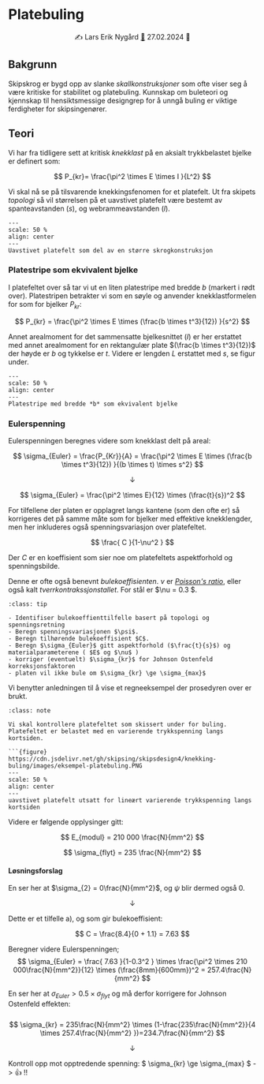 # Platebuling 

<p style="text-align:center;">
    ✍️ Lars Erik Nygård  <a href="mailto:lars.e.nygard@ntnu.no">📧</a> 27.02.2024 📅 
</p>

## Bakgrunn

Skipskrog er bygd opp av slanke *skallkonstruksjoner* som ofte viser seg å være kritiske for stabilitet og platebuling. Kunnskap om buleteori og kjennskap til hensiktsmessige designgrep for å unngå buling er viktige ferdigheter for skipsingenører. 

## Teori 

Vi har fra tidligere sett at kritisk *knekklast* på en aksialt trykkbelastet bjelke er definert som: 

$$ P_{kr}= \frac{\pi^2 \times E \times I }{L^2} $$

Vi skal nå se på tilsvarende knekkingsfenomen for et platefelt. Ut fra skipets *topologi* så vil størrelsen på et uavstivet platefelt være bestemt av spanteavstanden ($s$), og webrammeavstanden ($l$). 


```{figure} https://cdn.jsdelivr.net/gh/skipsing/skipsdesign4/knekking-buling/images/platefelt-del-av-skip.PNG
---
scale: 50 %
align: center
--- 
Uavstivet platefelt som del av en større skrogkonstruksjon
```
### Platestripe som ekvivalent bjelke 
I platefeltet over så tar vi ut en liten platestripe med bredde $b$ (markert i rødt over). Platestripen betrakter vi som en søyle og anvender knekklastformelen for som for bjelker $P_{kr}$:

$$ P_{kr} = \frac{\pi^2 \times E \times (\frac{b \times t^3}{12}) }{s^2} $$

Annet arealmoment for det sammensatte bjelkesnittet ($I$) er her erstattet med annet arealmoment for en rektangulær plate $(\frac{b \times t^3}{12})$ der høyde er $b$ og tykkelse er $t$. Videre er lengden $L$ erstattet med $s$, 
se figur under. <br>  


```{figure} https://cdn.jsdelivr.net/gh/skipsing/skipsdesign4/knekking-buling/images/platestripe-ekvivalent-bjelke.PNG
---
scale: 50 %
align: center
--- 
Platestripe med bredde *b* som ekvivalent bjelke
```
### Eulerspenning 

Eulerspenningen beregnes videre som knekklast delt på areal: 

$$ \sigma_{Euler} = \frac{P_{Kr}}{A} = \frac{\pi^2 \times E \times (\frac{b \times t^3}{12}) }{(b \times t) \times s^2} $$

$$ \downarrow $$

$$ \sigma_{Euler} = \frac{\pi^2 \times E}{12} \times (\frac{t}{s})^2 $$

For tilfellene der platen er opplagret langs kantene (som den ofte er) så korrigeres det på samme måte som for bjelker med effektive knekklengder, men her inkluderes også spenningsvariasjon over platefeltet. 

$$ \frac{ C }{1-\nu^2 } $$

Der $C$ er en koeffisient som sier noe om platefeltets aspektforhold og spenningsbilde. 

Denne er ofte også benevnt *bulekoeffisienten*. $\nu$ er [*Poisson's ratio*](https://en.wikipedia.org/wiki/Poisson%27s_ratio), eller også kalt *tverrkontrakssjonstallet*. For stål er $\nu = 0.3 $.


```{admonition} Prosedyre for bulekontroll av uavstivet platefelt 
:class: tip

- Identifiser bulekoeffienttilfelle basert på topologi og spenningsretning
- Beregn spenningsvariasjonen $\psi$.  
- Beregn tilhørende bulekoeffisient $C$. 
- Beregn $\sigma_{Euler}$ gitt aspektforhold ($\frac{t}{s}$) og materialparameterene ( $E$ og $\nu$ ) 
- korriger (eventuelt) $\sigma_{kr}$ for Johnson Ostenfeld korreksjonsfaktoren
- platen vil ikke bule om $\sigma_{kr} \ge \sigma_{max}$ 

```
Vi benytter anledningen til å vise et regneeksempel der prosedyren over er brukt. 

```{admonition} Regneeksempel 
:class: note

Vi skal kontrollere platefeltet som skissert under for buling. Platefeltet er belastet med en varierende trykkspenning langs kortsiden. 

```{figure} https://cdn.jsdelivr.net/gh/skipsing/skipsdesign4/knekking-buling/images/eksempel-platebuling.PNG
---
scale: 50 %
align: center
--- 
uavstivet platefelt utsatt for lineært varierende trykkspenning langs kortsiden 

```
Videre er følgende opplysinger gitt: 

$$ E_{modul} = 210 000 \frac{N}{mm^2} $$

$$ \sigma_{flyt} = 235 \frac{N}{mm^2} $$

#### Løsningsforslag ####

En ser her at  $\sigma_{2} = 0\frac{N}{mm^2}$, og $\psi$ blir dermed også $0$.  

$$ \downarrow $$

Dette er et tilfelle a), og som gir bulekoeffisient: 

$$ C = \frac{8.4}{0 + 1.1} = 7.63 $$


Beregner videre Eulerspenningen; 
$$ \sigma_{Euler} = \frac{ 7.63 }{1-0.3^2 } \times \frac{\pi^2 \times 210 000\frac{N}{mm^2}}{12} \times (\frac{8mm}{600mm})^2 = 257.4\frac{N}{mm^2} $$

En ser her at $\sigma_{Euler} > 0.5\times \sigma_{flyt}$ og må derfor korrigere for Johnson Ostenfeld effekten:
<br>
<br>
$$ \sigma_{kr} = 235\frac{N}{mm^2} \times (1-\frac{235\frac{N}{mm^2}}{4 \times 257.4\frac{N}{mm^2} })=234.7\frac{N}{mm^2} $$

$$ \downarrow $$

Kontroll opp mot opptredende spenning: $ \sigma_{kr} \ge \sigma_{max} $ ->  :+1: !!

```
